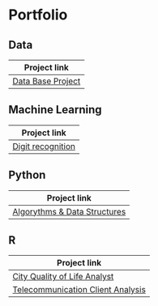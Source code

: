 # Portfolio

## Data
| Project link | 
| --- |
| [Data Base Project](https://github.com/Saddii/DTB_proj) |

## Machine Learning
| Project link | 
| --- |
| [Digit recognition](https://github.com/Saddii/Simple_Neural_Networks) |

## Python
| Project link | 
| --- |
| [Algorythms & Data Structures](https://github.com/Saddii/Python/tree/main/Sort%20Algorythms%2C%20Graphs%20etc) |

## R
| Project link | 
| --- |
| [City Quality of Life Analyst](https://github.com/Saddii/R/tree/main/Raport2)|
| [Telecommunication Client Analysis](https://github.com/Saddii/R/tree/main/Raport1) |

